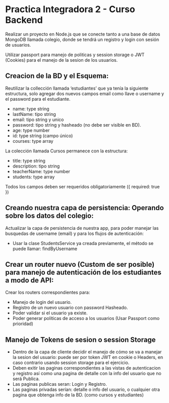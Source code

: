 # Practica Integradora 2 - Curso Backend 

Realizar un proyecto en Node.js que se conecte tanto a una base de datos MongoDB llamada colegio, donde se tendrá un registro y login con sesión de usuarios. 

Utilizar passport para manejo de politicas y session storage o JWT (Cookies) para el manejo de la sesion de los usuarios.

## Creacion de la BD y el Esquema:

Reutilizar la collección llamada ‘estudiantes’ que ya tenía la siguiente estructura, solo agregar dos nuevos campos email como llave o username y el password para el estudiante.
- name: type string
- lastName: tipo string
- email: tipo string y unico
- password: tipo string y hasheado (no debe ser visible en BD).
- age: type number
- id: type string (campo único)
- courses: type array

La colección llamada Cursos permanece con la estructura:

- title: type string
- description: tipo string
- teacherName: type number
- students: type array

Todos los campos deben ser requeridos obligatoriamente ({ required: true })

## Creando nuestra capa de persistencia: Operando sobre los datos del colegio:

Actualizar la capa de persistencia de nuestra app, para poder manejar las busquedas de username (email) y para los flujos de autenticación:

- Usar la clase StudentsService ya creada previamente, el método se puede llamar: findByUsername

## Crear un router nuevo (Custom de ser posible) para manejo de autenticación de los estudiantes a modo de API: 
Crear los routers correspondientes para:

- Manejo de login del usuario.
- Registro de un nuevo usuario con password Hasheado.
- Poder validar si el usuario ya existe.
- Poder generar politicas de acceso a los usuarios (Usar Passport como prioridad)

## Manejo de Tokens de sesion o session Storage

- Dentro de la capa de cliente decidir el manejo de cómo se va a manejar la sesion del usuario: puede ser por token JWT en cookie o Headers, en caso contrario usando session storage para el ejercicio.
- Deben exitir las paginas correspondientes a las vistas de autenticacion y registro así como una pagina de detalle con la info del usuario que no será Publica.
- Las paginas publicas seran: Login y Registro.
- Las paginas privadas serían: detalle o info del usuario, o cualquier otra pagina que obtenga info de la BD. (como cursos y estudiantes)